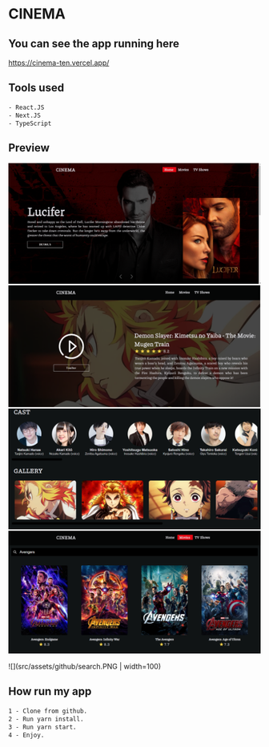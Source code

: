# CINEMA

## You can see the app running here

https://cinema-ten.vercel.app/

## Tools used

```
- React.JS
- Next.JS
- TypeScript
```

## Preview

![Optional text](src/assets/github/main.PNG)
![Optional text](src/assets/github/preview.PNG)
![Optional text](src/assets/github/cast.PNG)
![Optional text](src/assets/github/search.PNG)

![](src/assets/github/search.PNG | width=100)

## How run my app

```
1 - Clone from github.
2 - Run yarn install.
3 - Run yarn start.
4 - Enjoy.
```

